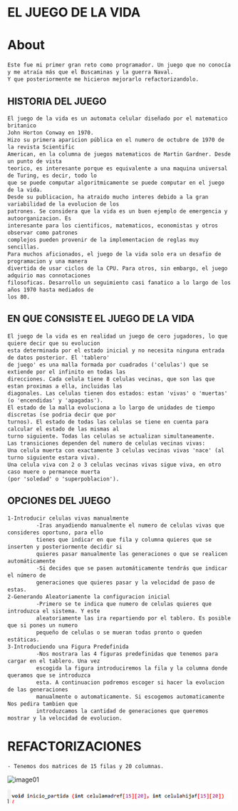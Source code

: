 # EL JUEGO DE LA VIDA

# About
    Este fue mi primer gran reto como programador. Un juego que no conocía y me atraía más que el Buscaminas y la guerra Naval.
    Y que posteriormente me hicieron mejorarlo refactorizandolo.
    

## HISTORIA DEL JUEGO

    El juego de la vida es un automata celular diseñado por el matematico britanico 
    John Horton Conway en 1970.
    Hizo su primera aparicion pública en el numero de octubre de 1970 de la revista Scientific 
    American, en la columna de juegos matematicos de Martin Gardner. Desde un punto de vista 
    teorico, es interesante porque es equivalente a una maquina universal de Turing, es decir, todo lo 
    que se puede computar algoritmicamente se puede computar en el juego de la vida.
    Desde su publicacion, ha atraido mucho interes debido a la gran variabilidad de la evolucion de los 
    patrones. Se considera que la vida es un buen ejemplo de emergencia y autoorganizacion. Es 
    interesante para los cientificos, matematicos, economistas y otros observar como patrones 
    complejos pueden provenir de la implementacion de reglas muy sencillas.
    Para muchos aficionados, el juego de la vida solo era un desafio de programacion y una manera 
    divertida de usar ciclos de la CPU. Para otros, sin embargo, el juego adquirio mas connotaciones 
    filosoficas. Desarrollo un seguimiento casi fanatico a lo largo de los años 1970 hasta mediados de 
    los 80.
 
## EN QUE CONSISTE EL JUEGO DE LA VIDA
    El juego de la vida es en realidad un juego de cero jugadores, lo que quiere decir que su evolucion 
    esta determinada por el estado inicial y no necesita ninguna entrada de datos posterior. El 'tablero'
    de juego' es una malla formada por cuadrados ('celulas') que se extiende por el infinito en todas las 
    direcciones. Cada celula tiene 8 celulas vecinas, que son las que estan proximas a ella, incluidas las 
    diagonales. Las celulas tienen dos estados: estan 'vivas' o 'muertas' (o 'encendidas' y 'apagadas'). 
    El estado de la malla evoluciona a lo largo de unidades de tiempo discretas (se podria decir que por 
    turnos). El estado de todas las celulas se tiene en cuenta para calcular el estado de las mismas al 
    turno siguiente. Todas las celulas se actualizan simultaneamente.
    Las transiciones dependen del numero de celulas vecinas vivas:
    Una celula muerta con exactamente 3 celulas vecinas vivas 'nace' (al turno siguiente estara viva).
    Una celula viva con 2 o 3 celulas vecinas vivas sigue viva, en otro caso muere o permanece muerta 
    (por 'soledad' o 'superpoblacion').
 
## OPCIONES DEL JUEGO
    1-Introducir celulas vivas manualmente
             -Iras anyadiendo manualmente el numero de celulas vivas que consideres oportuno, para ello 
             tienes que indicar en que fila y columna quieres que se inserten y posteriormente decidir si 
             quieres pasar manualmente las generaciones o que se realicen automáticamente
             -Si decides que se pasen automáticamente tendrás que indicar el número de 
             generaciones que quieres pasar y la velocidad de paso de estas.
    2-Generando Aleatoriamente la configuracion inicial
             -Primero se te indica que numero de celulas quieres que introduzca el sistema. Y este 
             aleatoriamente las ira repartiendo por el tablero. Es posible que si pones un numero 
             pequeño de celulas o se mueran todas pronto o queden estáticas.
    3-Introduciendo una Figura Predefinida
             -Nos mostrara las 4 figuras predefinidas que tenemos para cargar en el tablero. Una vez 
             escogida la figura introduciremos la fila y la columna donde queramos que se introduzca 
             esta. A continuacion podremos escoger si hacer la evolucion de las generaciones 
             manualmente o automaticamente. Si escogemos automaticamente Nos pedira tambien que 
             introduzcamos la cantidad de generaciones que queremos mostrar y la velocidad de evolucion. 
             
# REFACTORIZACIONES

    - Tenemos dos matrices de 15 filas y 20 columnas.
    
   ![image01](https://user-images.githubusercontent.com/49265831/136644499-596e3d1d-b4a5-409c-92b5-3693e1b8253a.png)
    
   ![image01](https://github.com/pepeolo/juegoDeLaVida/blob/master/images/image01.png)
    













    
